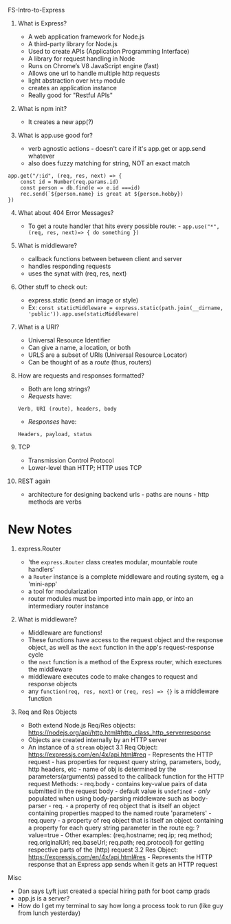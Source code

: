 FS-Intro-to-Express

1. What is Express?

    - A web application framework for Node.js
    - A third-party library for Node.js
    - Used to create APIs (Application Programming Interface)
    - A library for request handling in Node
    - Runs on Chrome’s V8 JavaScript engine (fast)
    - Allows one url to handle multiple http requests
    - light abstraction over `http` module
    - creates an application instance
    - Really good for "Restful APIs"

2. What is npm init?

    - It creates a new app(?)

3. What is app.use good for?
    - verb agnostic actions - doesn't care if it's app.get or app.send whatever
    - also does fuzzy matching for string, NOT an exact match

```
app.get("/:id", (req, res, next) => {
	const id = Number(req.params.id)
	const person = db.find(e => e.id ===id)
	rec.send(`${person.name} is great at ${person.hobby})
})
```

4. What about 404 Error Messages?

    - To get a route handler that hits every possible route: - `app.use("*", (req, res, next)=> { do something })`

5. What is middleware?

    - callback functions between between client and server
    - handles responding requests
    - uses the synat with (req, res, next)

6. Other stuff to check out:

    - express.static (send an image or style)
    - Ex:
      `const staticMiddleware = express.static(path.join(__dirname, 'public')).app.use(staticMiddleware)`

7. What is a URI?

    - Universal Resource Identifier
    - Can give a name, a location, or both
    - URLS are a subset of URIs (Universal Resource Locator)
    - Can be thought of as a _route_ (thus, routers)

8. How are requests and responses formatted?

    - Both are long strings?
    - _Requests_ have:

    ```
    Verb, URI (route), headers, body
    ```

    - _Responses_ have:

    ```
    Headers, payload, status
    ```

9. TCP

    - Transmission Control Protocol
    - Lower-level than HTTP; HTTP uses TCP

10. REST again
    - architecture for designing backend urls - paths are nouns - http methods are verbs

# New Notes

1. express.Router

    - 'the `express.Router` class creates modular, mountable route handlers'
    - a `Router` instance is a complete middleware and routing system, eg a 'mini-app'
    - a tool for modularization
    - router modules must be imported into main app, or into an intermediary router instance

2. What is middleware?

    - Middleware are functions!
    - These functions have access to the request object and the response object, as well as the `next` function in the app's request-response cycle
    - the `next` function is a method of the Express router, which exectures the middleware
    - middleware executes code to make changes to request and response objects
    - any `function(req, res, next)` or `(req, res) => {}` is a middleware function

3. Req and Res Objects
    - Both extend Node.js Req/Res objects: https://nodejs.org/api/http.html#http_class_http_serverresponse
    - Objects are created internally by an HTTP server
    - An instance of a `stream` object
      3.1 Req Object: https://expressjs.com/en/4x/api.html#req - Represents the HTTP request - has properties for request query string, parameters, body, http headers, etc - name of obj is determined by the parameters(arguments) passed to the callback function for the HTTP request
      Methods: - req.body - contains key-value pairs of data submitted in the request body - default value is `undefined` - _only_ populated when using body-parsing middleware such as body-parser - req. - a property of req object that is itself an object containing properties mapped to the named route 'parameters' - req.query - a property of req object that is itself an object containing a property for each query string parameter in the route
      eg: ?value=true - Other examples: (req.hostname; req.ip; req.method; req.originalUrl; req.baseUrl; req.path; req.protocol) for getting respective parts of the (http) request
      3.2 Res Object: https://expressjs.com/en/4x/api.html#res - Represents the HTTP response that an Express app sends when it gets an HTTP request

Misc

-   Dan says Lyft just created a special hiring path for boot camp grads
-   app.js is a server?
-   How do I get my terminal to say how long a process took to run (like guy from lunch yesterday)
